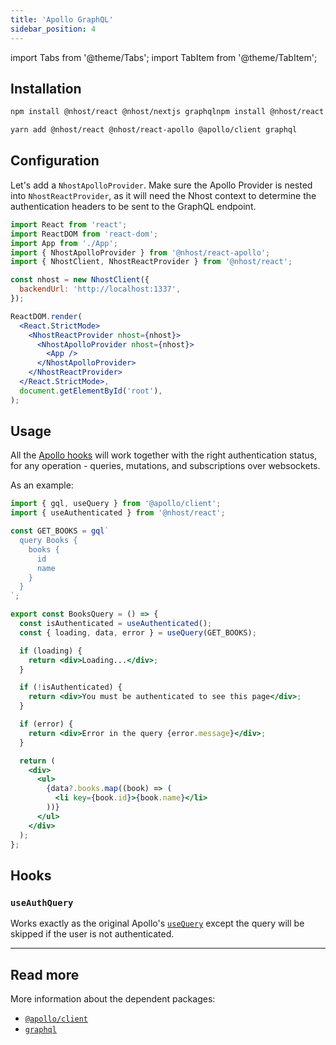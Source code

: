 ```yaml
---
title: 'Apollo GraphQL'
sidebar_position: 4
---
```


import Tabs from '@theme/Tabs';
import TabItem from '@theme/TabItem';

## Installation

<Tabs>
  <TabItem value="npm" label="npm" default>

```bash
npm install @nhost/react @nhost/nextjs graphqlnpm install @nhost/react @nhost/react-apollo @apollo/client graphql
```

  </TabItem>
  <TabItem value="yarn" label="Yarn">

```bash
yarn add @nhost/react @nhost/react-apollo @apollo/client graphql
```

  </TabItem>
</Tabs>

## Configuration

Let's add a `NhostApolloProvider`. Make sure the Apollo Provider is nested into `NhostReactProvider`, as it will need the Nhost context to determine the authentication headers to be sent to the GraphQL endpoint.

```jsx
import React from 'react';
import ReactDOM from 'react-dom';
import App from './App';
import { NhostApolloProvider } from '@nhost/react-apollo';
import { NhostClient, NhostReactProvider } from '@nhost/react';

const nhost = new NhostClient({
  backendUrl: 'http://localhost:1337',
});

ReactDOM.render(
  <React.StrictMode>
    <NhostReactProvider nhost={nhost}>
      <NhostApolloProvider nhost={nhost}>
        <App />
      </NhostApolloProvider>
    </NhostReactProvider>
  </React.StrictMode>,
  document.getElementById('root'),
);
```

## Usage

All the [Apollo hooks](https://www.apollographql.com/docs/react/api/react/hooks/) will work together with the right authentication status, for any operation - queries, mutations, and subscriptions over websockets.

As an example:

```jsx
import { gql, useQuery } from '@apollo/client';
import { useAuthenticated } from '@nhost/react';

const GET_BOOKS = gql`
  query Books {
    books {
      id
      name
    }
  }
`;

export const BooksQuery = () => {
  const isAuthenticated = useAuthenticated();
  const { loading, data, error } = useQuery(GET_BOOKS);

  if (loading) {
    return <div>Loading...</div>;
  }

  if (!isAuthenticated) {
    return <div>You must be authenticated to see this page</div>;
  }

  if (error) {
    return <div>Error in the query {error.message}</div>;
  }

  return (
    <div>
      <ul>
        {data?.books.map((book) => (
          <li key={book.id}>{book.name}</li>
        ))}
      </ul>
    </div>
  );
};
```

## Hooks

### `useAuthQuery`

Works exactly as the original Apollo's [`useQuery`](https://www.apollographql.com/docs/react/api/react/hooks/#usequery) except the query will be skipped if the user is not authenticated.

---

## Read more

More information about the dependent packages:

- [`@apollo/client`](https://www.npmjs.com/package/@apollo/client)
- [`graphql`](https://www.npmjs.com/package/graphql)
